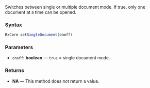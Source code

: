 Switches between single or multiple document mode. If true, only one document at a time can be opened.

### Syntax

```typescript
RxCore.setSingleDocument(onoff)
```

### Parameters

- `onoff`: **boolean** — `true` = single document mode.

### Returns

- **NA** — This method does not return a value.